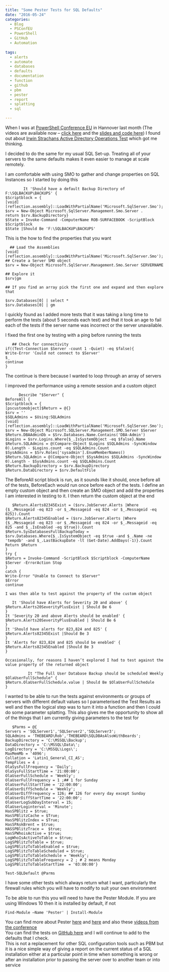 ```yaml
---
title: "Some Pester Tests for SQL Defaults"
date: "2016-05-24"
categories:
  - Blog
  - PSConfEU
  - PowerShell
  - GitHub
  - Automation
  
tags:
  - alerts
  - automate
  - databases
  - defaults
  - documentation
  - function
  - github
  - pbm
  - pester
  - report
  - splatting
  - sql

---
```

When I was at [PowerShell Conference EU](http://www.psconf.eu/) in Hannover last month (The videos are available now – [click here](https://www.youtube.com/c/powershellconferenceeu) and the [slides and code here](https://github.com/psconfeu/2016)) I found out about [Irwin Strachans Active Directory Operations Test](https://pshirwin.wordpress.com/2016/04/08/active-directory-operations-test/) which got me thinking.

I decided to do the same for my usual SQL Set-up. Treating all of your servers to the same defaults makes it even easier to manage at scale remotely.

I am comfortable with using SMO to gather and change properties on SQL Instances so I started by doing this
```
        It 'Should have a default Backup Directory of F:\SQLBACKUP\BACKUPS' {
$Scriptblock = {
[void][reflection.assembly]::LoadWithPartialName('Microsoft.SqlServer.Smo');
$srv = New-Object Microsoft.SqlServer.Management.Smo.Server .
return $srv.BackupDirectory}
$State = Invoke-Command -ComputerName ROB-SURFACEBOOK -ScriptBlock $Scriptblock
$State |Should Be 'F:\SQLBACKUP\BACKUPS'
```
This is the how to find the properties that you want
```
  ## Load the Assemblies
[void][reflection.assembly]::LoadWithPartialName('Microsoft.SqlServer.Smo');
## Create a Server SMO object
$srv = New-Object Microsoft.SqlServer.Management.Smo.Server SERVERNAME

## Explore it
$srv|gm

## If you find an array pick the first one and expand and then explore that  

$srv.Databases[0] | select *
$srv.Databases[0] | gm
```
I quickly found as I added more tests that it was taking a long time to perform the tests (about 5 seconds each test) and that it took an age to fail each of the tests if the server name was incorrect or the server unavailable.

I fixed the first one by testing with a ping before running the tests
```
   ## Check for connectivity
if((Test-Connection $Server -count 1 -Quiet) -eq $false){
Write-Error 'Could not connect to $Server'
$_
continue
}
```
The continue is there because I wanted to loop through an array of servers

I improved the performance using a remote session and a custom object
```
      Describe "$Server" {
BeforeAll {
$Scriptblock = {
[pscustomobject]$Return = @{}
$srv = ''
$SQLAdmins = $Using:SQLAdmins
[void][reflection.assembly]::LoadWithPartialName('Microsoft.SqlServer.Smo');
$srv = New-Object Microsoft.SQLServer.Management.SMO.Server $Server
$Return.DBAAdminDb = $Srv.Databases.Name.Contains('DBA-Admin')
$Logins = $srv.Logins.Where{$_.IsSystemObject -eq $false}.Name
$Return.SQLAdmins = @(Compare-Object $Logins $SQLAdmins -SyncWindow 0).Length - $Logins.count -eq $SQLAdmins.Count
$SysAdmins = $Srv.Roles['sysadmin'].EnumMemberNames()
$Return.SQLAdmin = @(Compare-Object $SysAdmins $SQLAdmins -SyncWindow 0).Length - $SysAdmins.count -eq $SQLAdmins.Count
$Return.BackupDirectory = $srv.BackupDirectory
$Return.DataDirectory = $srv.DefaultFile
```
The BeforeAll script block is run, as it sounds like it should, once before all of the tests, BeforeEach would run once before each of the tests. I define an empty custom object and then create an SMO object and add the properties I am interested in testing to it. I then return the custom object at the end
```
   $Return.Alerts82345Exist = ($srv.JobServer.Alerts |Where {$_.Messageid -eq 823 -or $_.Messageid -eq 824 -or $_.Messageid -eq 825}).Count
$Return.Alerts82345Enabled = ($srv.JobServer.Alerts |Where {$_.Messageid -eq 823 -or $_.Messageid -eq 824 -or $_.Messageid -eq 825 -and $_.IsEnabled -eq $true}).Count
$Return.SysDatabasesFullBackupToday = $srv.Databases.Where{$_.IsSystemObject -eq $true -and $_.Name -ne 'tempdb' -and $_.LastBackupDate -lt (Get-Date).AddDays(-1)}.Count
Return $Return
}
try {
$Return = Invoke-Command -ScriptBlock $Scriptblock -ComputerName $Server -ErrorAction Stop
}
catch {
Write-Error "Unable to Connect to $Server"
$Error
continue

I was then able to test against the property of the custom object

   It 'Should have Alerts for Severity 20 and above' {
$Return.Alerts20SeverityPlusExist | Should Be 6
}
It 'Severity 20 and above Alerts should be enabled' {
$Return.Alerts20SeverityPlusEnabled | Should Be 6
}
It 'Should have alerts for 823,824 and 825' {
$Return.Alerts82345Exist |Should Be 3
}
It 'Alerts for 823,824 and 825 should be enebled' {
$Return.Alerts82345Enabled |Should Be 3
}

Occasionally, for reasons I haven’t explored I had to test against the value property of the returned object

          It "The Full User Database Backup should be scheduled Weekly $OlaUserFullSchedule" {
$Return.OlaUserFullSchedule.value | Should Be $OlaUserFullSchedule
}
```
I wanted to be able to run the tests against environments or groups of servers with different default values so I parameterised the Test Results as well and then the logical step was to turn it into a function and then I could do some parameter splatting. This also gives me the opportunity to show all of the things that I am currently giving parameters to the test for
```
   $Parms = @{
Servers = 'SQLServer1','SQLServer2','SQLServer3';
SQLAdmins = 'THEBEARD\Rob','THEBEARD\SQLDBAsAlsoWithBeards';
BackupDirectory = 'C:\MSSQL\Backup';
DataDirectory = 'C:\MSSQL\Data\';
LogDirectory = 'C:\MSSQL\Logs\';
MaxMemMb = '4096';
Collation = 'Latin1_General_CI_AS';
TempFiles = 4 ;
OlaSysFullFrequency = 'Daily';
OlaSysFullStartTime = '21:00:00';
OlaUserFullSchedule = 'Weekly';
OlaUserFullFrequency = 1 ;## 1 for Sunday
OlaUserFullStartTime = '22:00:00';
OlaUserDiffSchedule = 'Weekly';
OlaUserDiffFrequency = 126; ## 126 for every day except Sunday
OlaUserDiffStartTime = '22:00:00';
OlaUserLogSubDayInterval = 15;
OlaUserLoginterval = 'Minute';
HasSPBlitz = $true;
HasSPBlitzCache = $True;
HasSPBlitzIndex = $True;
HasSPAskBrent = $true;
HASSPBlitzTrace =  $true;
HasSPWhoisActive = $true;
LogWhoIsActiveToTable = $true;
LogSPBlitzToTable = $true;
LogSPBlitzToTableEnabled = $true;
LogSPBlitzToTableScheduled = $true;
LogSPBlitzToTableSchedule = 'Weekly';
LogSPBlitzToTableFrequency = 2 ; # 2 means Monday
LogSPBlitzToTableStartTime  = '03:00:00'}

Test-SQLDefault @Parms
```
I have some other tests which always return what I want, particularly the firewall rules which you will have to modify to suit your own environment

To be able to run this you will need to have the Pester Module. If you are using Windows 10 then it is installed by default, if not

  `Find-Module –Name 'Pester' | Install-Module`

You can find more about Pester [here](https://mcpmag.com/articles/2016/05/11/testing-powershell-scripts-with-pester.aspx?utm_content=buffer5606b&utm_medium=social&utm_source=twitter.com&utm_campaign=buffer) and [here](http://mikefrobbins.com/category/pester/) and also these [videos from the conference](https://www.youtube.com/channel/UCxgrI58XiKnDDByjhRJs5fg/search?query=pester)  
You can find the tests on [GitHub here](https://github.com/SQLDBAWithABeard/Functions/blob/master/Test-SQLDefaults.ps1) and I will continue to add to the defaults that I check.  
This is not a replacement for other SQL configuration tools such as PBM but it is a nice simple way of giving a report on the current status of a SQL installation either at a particular point in time when something is wrong or after an installation prior to passing the server over to another team or into service
